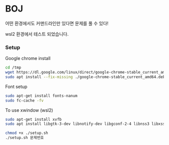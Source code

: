 # BOJ

어떤 환경에서도 커맨드라인만 있다면 문제를 풀 수 있다!

wsl2 환경에서 테스트 되었습니다.


### Setup

Google chrome install

```bash
cd /tmp
wget https://dl.google.com/linux/direct/google-chrome-stable_current_amd64.deb
sudo apt install --fix-missing ./google-chrome-stable_current_amd64.deb
```

Font setup
```bash
sudo apt-get install fonts-nanum
sudo fc-cache -fv
```

To use xwindow (wsl2)
```bash
sudo apt-get install xvfb
sudo apt install libgtk-3-dev libnotify-dev libgconf-2-4 libnss3 libxss1 libasound2
```

```bash
chmod +x ./setup.sh
./setup.sh 문제번호
```
